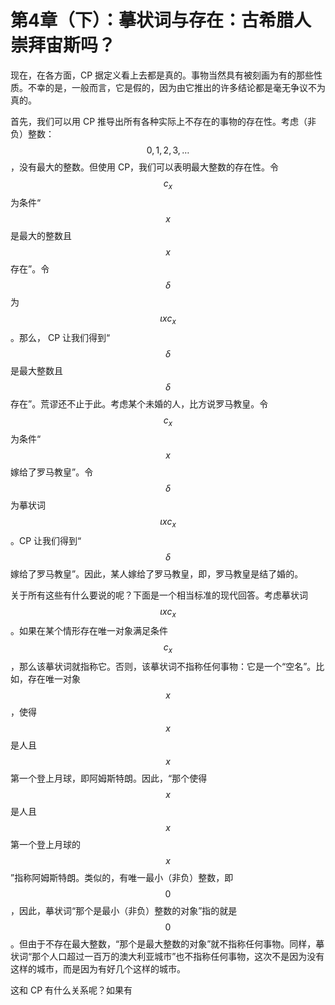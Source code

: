 # 第4章（下）：摹状词与存在：古希腊人崇拜宙斯吗？

现在，在各方面，CP 据定义看上去都是真的。事物当然具有被刻画为有的那些性质。不幸的是，一般而言，它是假的，因为由它推出的许多结论都是毫无争议不为真的。

首先，我们可以用 CP 推导出所有各种实际上不存在的事物的存在性。考虑（非负）整数：$$0,1,2,3,\ldots$$，没有最大的整数。但使用 CP，我们可以表明最大整数的存在性。令 $$c_x$$ 为条件“$$x$$ 是最大的整数且 $$x$$ 存在”。令 $$\delta$$ 为 $$\iota xc_x$$。那么， CP 让我们得到“$$\delta$$ 是最大整数且 $$\delta$$ 存在”。荒谬还不止于此。考虑某个未婚的人，比方说罗马教皇。令 $$c_x$$ 为条件“$$x$$ 嫁给了罗马教皇”。令 $$\delta$$ 为摹状词 $$\iota xc_x$$。CP 让我们得到“$$\delta$$ 嫁给了罗马教皇”。因此，某人嫁给了罗马教皇，即，罗马教皇是结了婚的。

关于所有这些有什么要说的呢？下面是一个相当标准的现代回答。考虑摹状词 $$\iota xc_x$$。如果在某个情形存在唯一对象满足条件 $$c_x$$，那么该摹状词就指称它。否则，该摹状词不指称任何事物：它是一个“空名”。比如，存在唯一对象 $$x$$，使得 $$x$$ 是人且 $$x$$ 第一个登上月球，即阿姆斯特朗。因此，“那个使得 $$x$$ 是人且 $$x$$ 第一个登上月球的 $$x$$”指称阿姆斯特朗。类似的，有唯一最小（非负）整数，即 $$0$$，因此，摹状词“那个是最小（非负）整数的对象”指的就是 $$0$$。但由于不存在最大整数，“那个是最大整数的对象”就不指称任何事物。同样，摹状词“那个人口超过一百万的澳大利亚城市”也不指称任何事物，这次不是因为没有这样的城市，而是因为有好几个这样的城市。

这和 CP 有什么关系呢？如果有